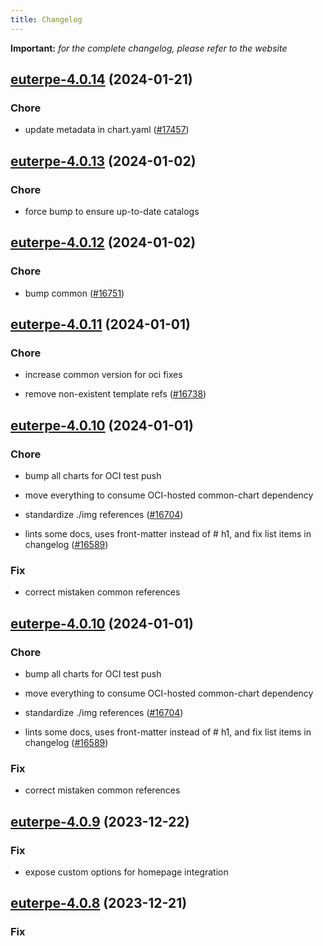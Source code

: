 ```yaml
---
title: Changelog
---
```


**Important:**
*for the complete changelog, please refer to the website*



## [euterpe-4.0.14](https://github.com/truecharts/charts/compare/euterpe-4.0.13...euterpe-4.0.14) (2024-01-21)

### Chore



- update metadata in chart.yaml ([#17457](https://github.com/truecharts/charts/issues/17457))




## [euterpe-4.0.13](https://github.com/truecharts/charts/compare/euterpe-4.0.12...euterpe-4.0.13) (2024-01-02)

### Chore



- force bump to ensure up-to-date catalogs


## [euterpe-4.0.12](https://github.com/truecharts/charts/compare/euterpe-4.0.11...euterpe-4.0.12) (2024-01-02)

### Chore



- bump common ([#16751](https://github.com/truecharts/charts/issues/16751))


## [euterpe-4.0.11](https://github.com/truecharts/charts/compare/euterpe-4.0.10...euterpe-4.0.11) (2024-01-01)

### Chore



- increase common version for oci fixes

- remove non-existent template refs ([#16738](https://github.com/truecharts/charts/issues/16738))


## [euterpe-4.0.10](https://github.com/truecharts/charts/compare/euterpe-4.0.9...euterpe-4.0.10) (2024-01-01)

### Chore



- bump all charts for OCI test push

- move everything to consume OCI-hosted common-chart dependency

- standardize ./img references ([#16704](https://github.com/truecharts/charts/issues/16704))

- lints some docs, uses front-matter instead of # h1, and fix list items in changelog ([#16589](https://github.com/truecharts/charts/issues/16589))

### Fix



- correct mistaken common references


## [euterpe-4.0.10](https://github.com/truecharts/charts/compare/euterpe-4.0.9...euterpe-4.0.10) (2024-01-01)

### Chore



- bump all charts for OCI test push

- move everything to consume OCI-hosted common-chart dependency

- standardize ./img references ([#16704](https://github.com/truecharts/charts/issues/16704))

- lints some docs, uses front-matter instead of # h1, and fix list items in changelog ([#16589](https://github.com/truecharts/charts/issues/16589))

### Fix



- correct mistaken common references
## [euterpe-4.0.9](https://github.com/truecharts/charts/compare/euterpe-4.0.8...euterpe-4.0.9) (2023-12-22)

### Fix

- expose custom options for homepage integration

## [euterpe-4.0.8](https://github.com/truecharts/charts/compare/euterpe-4.0.7...euterpe-4.0.8) (2023-12-21)

### Fix

